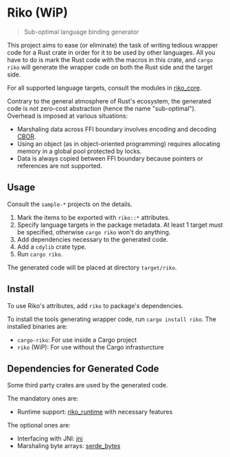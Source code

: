 Riko (WiP)
==========

> Sub-optimal language binding generator

This project aims to ease (or eliminate) the task of writing tedious wrapper code for a Rust crate in order for it to be used by other languages. All you have to do is mark the Rust code with the macros in this crate, and `cargo riko` will generate the wrapper code on both the Rust side and the target side.

For all supported language targets, consult the modules in [riko_core](https://docs.rs/riko_core).

Contrary to the general atmosphere of Rust's ecosystem, the generated code is not zero-cost abstraction (hence the name "sub-optimal"). Overhead is imposed at various situations:

* Marshaling data across FFI boundary involves encoding and decoding [CBOR](https://cbor.io).
* Using an object (as in object-oriented programming) requires allocating memory in a global pool protected by locks.
* Data is always copied between FFI boundary because pointers or references are not supported.

Usage
-----

Consult the `sample-*` projects on the details.

1. Mark the items to be exported with `riko::*` attributes.
2. Specify language targets in the package metadata. At least 1 target must be specified, otherwise `cargo riko` won't do anything.
3. Add dependencies necessary to the generated code.
4. Add a `cdylib` crate type.
5. Run `cargo riko`.

The generated code will be placed at directory `target/riko`.

Install
-------

To use Riko's attributes, add `riko` to package's dependencies.

To install the tools generating wrapper code, run `cargo install riko`. The installed binaries are:

* `cargo-riko`: For use inside a Cargo project
* `riko` (WiP): For use without the Cargo infrasturcture

Dependencies for Generated Code
-------------------------------

Some third party crates are used by the generated code.

The mandatory ones are:

* Runtime support: [riko_runtime](https://crates.io/crates/riko_runtime) with necessary features

The optional ones are:

* Interfacing with JNI: [jni](https://crates.io/crates/jni)
* Marshaling byte arrays: [serde_bytes](https://crates.io/crates/serde_bytes)
